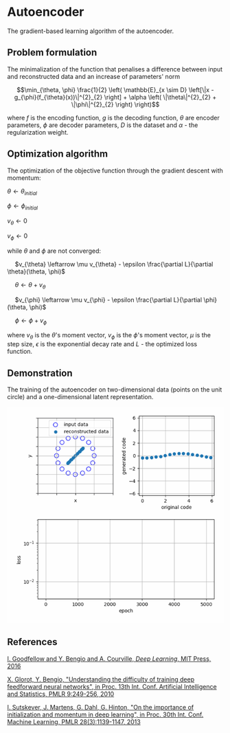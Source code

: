 # Autoencoder

The gradient-based learning algorithm of the autoencoder.


## Problem formulation

The minimalization of the function that penalises a difference between input and reconstructed data and an increase of parameters' norm

$$\min_{\theta, \phi} \frac{1}{2} \left( \mathbb{E}_{x \sim D} \left[\|x - g_{\phi}(f_{\theta}(x))\|^{2}_{2} \right] + \alpha \left( \|\theta\|^{2}_{2} + \|\phi\|^{2}_{2} \right) \right)$$

where $f$ is the encoding function, $g$ is the decoding function, $\theta$ are encoder parameters, $\phi$ are decoder parameters, $D$ is the dataset and $\alpha$ - the regularization weight.


## Optimization algorithm

The optimization of the objective function through the gradient descent with momentum:

$\theta \leftarrow \theta_{initial}$

$\phi \leftarrow \phi_{initial}$

$v_{\theta} \leftarrow 0$

$v_{\phi} \leftarrow 0$

while $\theta$ and $\phi$ are not converged:

&emsp; $v_{\theta} \leftarrow \mu v_{\theta} - \epsilon \frac{\partial L}{\partial \theta}(\theta, \phi)$

&emsp; $\theta \leftarrow \theta + v_{\theta}$

&emsp; $v_{\phi} \leftarrow \mu v_{\phi} - \epsilon \frac{\partial L}{\partial \phi}(\theta, \phi)$

&emsp; $\phi \leftarrow \phi + v_{\phi}$

where $v_{\theta}$ is the $\theta$'s moment vector, $v_{\phi}$ is the $\phi$'s moment vector, $\mu$ is the step size, $\epsilon$ is the exponential decay rate and $L$ - the optimized loss function.


## Demonstration

The training of the autoencoder on two-dimensional data (points on the unit circle) and a one-dimensional latent representation.

![autoencoder_demo](autoencoder_demo.gif)


## References

[I. Goodfellow and Y. Bengio and A. Courville, *Deep Learning*, MIT Press, 2016](https://www.deeplearningbook.org/)

[X. Glorot, Y. Bengio, "Understanding the difficulty of training deep feedforward neural networks", in Proc. 13th Int. Conf. Artificial Intelligence and Statistics, PMLR 9:249-256, 2010](https://proceedings.mlr.press/v9/glorot10a/glorot10a.html)

[I. Sutskever, J. Martens, G. Dahl, G. Hinton, "On the importance of initialization and momentum in deep learning", in Proc. 30th Int. Conf. Machine Learning, PMLR 28(3):1139-1147, 2013](https://proceedings.mlr.press/v28/sutskever13.html)